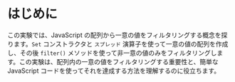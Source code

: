 # はじめに

この実験では、JavaScript の配列から一意の値をフィルタリングする概念を探ります。`Set` コンストラクタと `スプレッド` 演算子を使って一意の値の配列を作成し、その後 `filter()` メソッドを使って非一意の値のみをフィルタリングします。この実験は、配列内の一意の値をフィルタリングする重要性と、簡単な JavaScript コードを使ってそれを達成する方法を理解するのに役立ちます。
